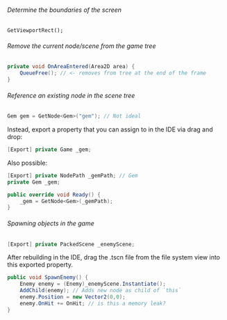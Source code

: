 ###### Determine the boundaries of the screen

`GetViewportRect();`

###### Remove the current node/scene from the game tree

```cs
private void OnAreaEntered(Area2D area) {
    QueueFree(); // <- removes from tree at the end of the frame
}
```

###### Reference an existing node in the scene tree

```cs
Gem gem = GetNode<Gem>("gem"); // Not ideal
```

Instead, export a property that you can assign to in the IDE via drag and drop:

```cs
[Export] private Game _gem;
```

Also possible:

```cs
[Export] private NodePath _gemPath; // Gem
private Gem _gem;

public override void Ready() {
    _gem = GetNode<Gem>(_gemPath);
}
```

###### Spawning objects in the game

```cs
[Export] private PackedScene _enemyScene;
```

After rebuilding in the IDE, drag the .tscn file from the file system view into this exported property.

```cs
public void SpawnEnemy() {
    Enemy enemy = (Enemy)_enemyScene.Instantiate();
    AddChild(enemy); // Adds new node as child of `this`
    enemy.Position = new Vector2(0,0);
	enemy.OnHit += OnHit; // is this a memory leak?
}
```